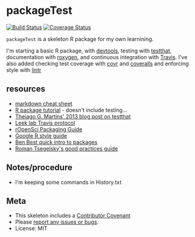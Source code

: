 
<!-- README.md is generated from README.Rmd. Please edit that file -->
packageTest
===========

[![Build Status](https://travis-ci.org/bheavner/packageTest.svg?branch=master)](https://travis-ci.org/bheavner/packageTest) [![Coverage Status](https://coveralls.io/repos/github/bheavner/packageTest/badge.svg?branch=master)](https://coveralls.io/github/bheavner/packageTest?branch=master)

`packageTest` is a skeleton R package for my own learnining.

I'm starting a basic R package, with [devtools](https://cran.r-project.org/web/packages/devtools/index.html), testing with [testthat](https://cran.r-project.org/web/packages/testthat/index.html), documentation with [roxygen](https://cran.r-project.org/web/packages/roxygen2/index.html), and continuous integration with [Travis](https://travis-ci.org/). I've also added checking test coverage with [covr](https://github.com/jimhester/covr/) and [coveralls](https://coveralls.io/) and enforcing style with [lintr](https://github.com/jimhester/lintr)

resources
---------

-   [markdown cheat sheet](https://guides.github.com/pdfs/markdown-cheatsheet-online.pdf)
-   [R package tutorial](http://tinyheero.github.io/jekyll/update/2015/07/26/making-your-first-R-package.html) - doesn't include testing...
-   [Theiago G. Martins' 2013 blog post on testthat](https://tgmstat.wordpress.com/2013/06/26/devtools-and-testthat-r-packages/)
-   [Leek lab Travis protocol](http://jtleek.com/protocols/travis_bioc_devel/#)
-   [rOpenSci Packaging Guide](https://github.com/ropensci/packaging_guide)
-   [Google R style guide](https://google.github.io/styleguide/Rguide.xml)
-   [Ben Best quick intro to packages](https://ucsb-bren.github.io/env-info/wk07_package.html)
-   [Roman Tsegelsky's good practices guide](https://romantsegelskyi.github.io/blog/2015/11/16/good-practices-r-package/)

Notes/procedure
---------------

-   I'm keeping some commands in History.txt

Meta
----

-   This skeleton includes a [Contributor Covenant](https://github.com/bheavner/packageTest/blob/master/CONDUCT.md)
-   Please [report any issues or bugs](https://github.com/bheavner/packageTest/issues).
-   License: MIT

